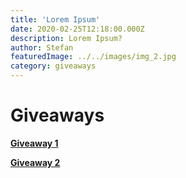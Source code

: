 ```yaml
---
title: 'Lorem Ipsum'
date: 2020-02-25T12:18:00.000Z
description: Lorem Ipsum?
author: Stefan
featuredImage: ../../images/img_2.jpg
category: giveaways
---
```


# Giveaways

<!--![Man sawing](../../images/img_1.jpg)-->

[**Giveaway 1**](/giveaway1) 

[**Giveaway 2**](/giveaway2)  

